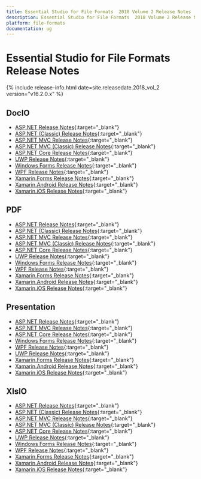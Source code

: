 ```yaml
---
title: Essential Studio for File Formats  2018 Volume 2 Release Notes
description: Essential Studio for File Formats  2018 Volume 2 Release Notes
platform: file-formats
documentation: ug
---
```


# Essential Studio for File Formats Release Notes

{% include release-info.html date=site.releasedate.2018_vol_2  version="v16.2.0.x" %} 

## DocIO

* [ASP.NET Release Notes](/aspnet/release-notes/v16.2.0.x#docio){:target="_blank"}
* [ASP.NET (Classic) Release Notes](/aspnet-classic/release-notes/v16.2.0.x#docio){:target="_blank"}
* [ASP.NET MVC Release Notes](/aspnetmvc/release-notes/v16.2.0.x#docio){:target="_blank"}
* [ASP.NET MVC (Classic) Release Notes](/aspnetmvc-classic/release-notes/v16.2.0.x#docio){:target="_blank"}
* [ASP.NET Core Release Notes](/aspnet-core/release-notes/v16.2.0.x#docio){:target="_blank"}
* [UWP Release Notes](/uwp/release-notes/v16.2.0.x#docio){:target="_blank"}
* [Windows Forms Release Notes](/windowsforms/release-notes/v16.2.0.x#docio){:target="_blank"}
* [WPF Release Notes](/wpf/release-notes/v16.2.0.x#docio){:target="_blank"}
* [Xamarin.Forms Release Notes](/xamarin/release-notes/v16.2.0.x#docio){:target="_blank"}
* [Xamarin.Android Release Notes](/xamarin-android/release-notes/v16.2.0.x#docio){:target="_blank"}
* [Xamarin.iOS Release Notes](/xamarin-ios/release-notes/v16.2.0.x#docio){:target="_blank"}

## PDF

* [ASP.NET Release Notes](/aspnet/release-notes/v16.2.0.x#pdf){:target="_blank"}
* [ASP.NET (Classic) Release Notes](/aspnet-classic/release-notes/v16.2.0.x#pdf){:target="_blank"}
* [ASP.NET MVC Release Notes](/aspnetmvc/release-notes/v16.2.0.x#pdf){:target="_blank"}
* [ASP.NET MVC (Classic) Release Notes](/aspnetmvc-classic/release-notes/v16.2.0.x#pdf){:target="_blank"}
* [ASP.NET Core Release Notes](/aspnet-core/release-notes/v16.2.0.x#pdf){:target="_blank"}
* [UWP Release Notes](/uwp/release-notes/v16.2.0.x#pdf){:target="_blank"}
* [Windows Forms Release Notes](/windowsforms/release-notes/v16.2.0.x#pdf){:target="_blank"}
* [WPF Release Notes](/wpf/release-notes/v16.2.0.x#pdf){:target="_blank"}
* [Xamarin.Forms Release Notes](/xamarin/release-notes/v16.2.0.x#pdf){:target="_blank"}
* [Xamarin.Android Release Notes](/xamarin-android/release-notes/v16.2.0.x#pdf){:target="_blank"}
* [Xamarin.iOS Release Notes](/xamarin-ios/release-notes/v16.2.0.x#pdf){:target="_blank"}

## Presentation

* [ASP.NET Release Notes](/aspnet/release-notes/v16.2.0.x#presentation){:target="_blank"}
* [ASP.NET MVC Release Notes](/aspnetmvc/release-notes/v16.2.0.x#presentation){:target="_blank"}
* [ASP.NET Core Release Notes](/aspnet-core/release-notes/v16.2.0.x#presentation){:target="_blank"}
* [Windows Forms Release Notes](/windowsforms/release-notes/v16.2.0.x#presentation){:target="_blank"}
* [WPF Release Notes](/wpf/release-notes/v16.2.0.x#presentation){:target="_blank"}
* [UWP Release Notes](/uwp/release-notes/v16.2.0.x#presentation){:target="_blank"}
* [Xamarin.Forms Release Notes](/xamarin/release-notes/v16.2.0.x#presentation){:target="_blank"}
* [Xamarin.Android Release Notes](/xamarin-android/release-notes/v16.2.0.x#presentation){:target="_blank"}
* [Xamarin.iOS Release Notes](/xamarin-ios/release-notes/v16.2.0.x#presentation){:target="_blank"}

## XlsIO

* [ASP.NET Release Notes](/aspnet/release-notes/v16.2.0.x#xlsio){:target="_blank"}
* [ASP.NET (Classic) Release Notes](/aspnet-classic/release-notes/v16.2.0.x#xlsio){:target="_blank"}
* [ASP.NET MVC Release Notes](/aspnetmvc/release-notes/v16.2.0.x#xlsio){:target="_blank"}
* [ASP.NET MVC (Classic) Release Notes](/aspnetmvc-classic/release-notes/v16.2.0.x#xlsio){:target="_blank"}
* [ASP.NET Core Release Notes](/aspnet-core/release-notes/v16.2.0.x#xlsio){:target="_blank"}
* [UWP Release Notes](/uwp/release-notes/v16.2.0.x#xlsio){:target="_blank"}
* [Windows Forms Release Notes](/windowsforms/release-notes/v16.2.0.x#xlsio){:target="_blank"}
* [WPF Release Notes](/wpf/release-notes/v16.2.0.x#xlsio){:target="_blank"}
* [Xamarin.Forms Release Notes](/xamarin/release-notes/v16.2.0.x#xlsio){:target="_blank"}
* [Xamarin.Android Release Notes](/xamarin-android/release-notes/v16.2.0.x#xlsio){:target="_blank"}
* [Xamarin.iOS Release Notes](/xamarin-ios/release-notes/v16.2.0.x#xlsio){:target="_blank"}